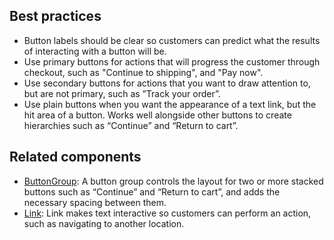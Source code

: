 ## Best practices

- Button labels should be clear so customers can predict what the results of interacting with a button will be.
- Use primary buttons for actions that will progress the customer through checkout, such as "Continue to shipping", and "Pay now".
- Use secondary buttons for actions that you want to draw attention to, but are not primary, such as ”Track your order”.
- Use plain buttons when you want the appearance of a text link, but the hit area of a button. Works well alongside other buttons to create hierarchies such as “Continue” and “Return to cart”.

## Related components

- [ButtonGroup](https://github.com/Shopify/ui-extensions/tree/main/packages/checkout-ui-extensions/src/components/ButtonGroup): A button group controls the layout for two or more stacked buttons such as “Continue” and “Return to cart”, and adds the necessary spacing between them.
- [Link](https://github.com/Shopify/ui-extensions/tree/main/packages/checkout-ui-extensions/src/components/Link): Link makes text interactive so customers can perform an action, such as navigating to another location.
